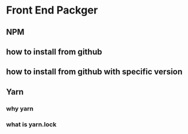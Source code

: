 # Front End Packger

## NPM

## how to install from github

## how to install from github with specific version


## Yarn

### why yarn

### what is yarn.lock